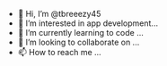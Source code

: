 - 👋 Hi, I’m @tbreeezy45
- 👀 I’m interested in app development...
- 🌱 I’m currently learning to code ...
- 💞️ I’m looking to collaborate on ...
- 📫 How to reach me ...

<!---
tbreeezy45/tbreeezy45 is a ✨ special ✨ repository because its `README.md` (this file) appears on your GitHub profile.
You can click the Preview link to take a look at your changes.
--->
